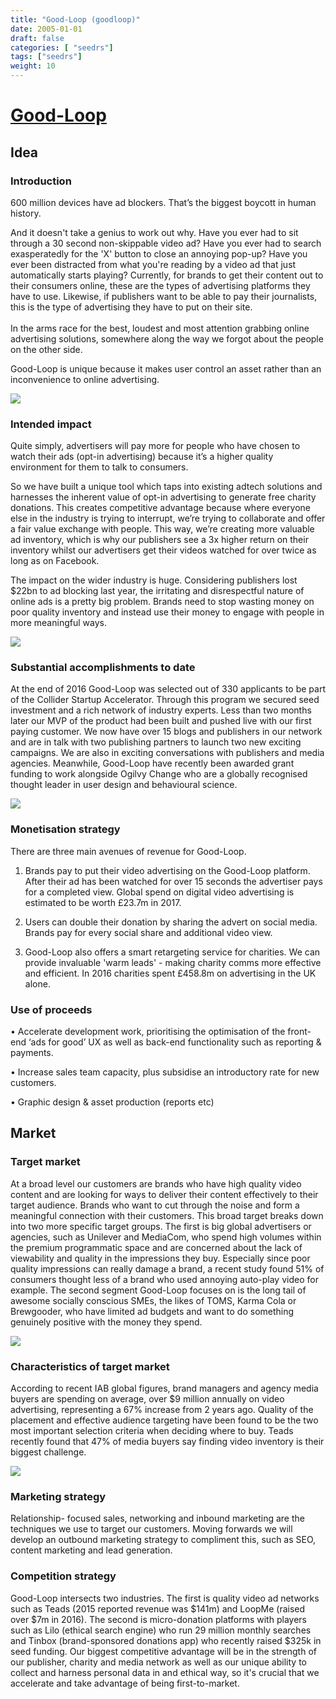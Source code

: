 ```yaml
---
title: "Good-Loop (goodloop)"
date: 2005-01-01
draft: false
categories: [ "seedrs"]
tags: ["seedrs"]
weight: 10
---
```


# [Good-Loop](https://www.seedrs.com/goodloop)

## Idea

### Introduction

600 million devices have ad blockers. That’s the biggest boycott in human history.

And it doesn't take a genius to work out why. Have you ever had to sit through a 30 second non-skippable video ad? Have you ever had to search exasperatedly for the 'X' button to close an annoying pop-up? Have you ever been distracted from what you're reading by a video ad that just automatically starts playing? Currently, for brands to get their content out to their consumers online, these are the types of advertising platforms they have to use. Likewise, if publishers want to be able to pay their journalists, this is the type of advertising they have to put on their site. <br> <br>In the arms race for the best, loudest and most attention grabbing online advertising solutions, somewhere along the way we forgot about the people on the other side.

Good-Loop is unique because it makes user control an asset rather than an inconvenience to online advertising.

![](/img/seedrs/uploads/startup/section_image/image/12167/900smc44ragxqmt03gecwhtd5vmf3kg/You-Tube-Channel-Art__1_.jpg?rect=0%2C0%2C2560%2C1440&w=600&fit=clip&s=0c2080222ebd4c8e43fe81d1014ebec1)

### Intended impact

Quite simply, advertisers will pay more for people who have chosen to watch their ads (opt-in advertising) because it’s a higher quality environment for them to talk to consumers.

So we have built a unique tool which taps into existing adtech solutions and harnesses the inherent value of opt-in advertising to generate free charity donations. This creates competitive advantage because where everyone else in the industry is trying to interrupt, we’re trying to collaborate and offer a fair value exchange with people. This way, we’re creating more valuable ad inventory, which is why our publishers see a 3x higher return on their inventory whilst our advertisers get their videos watched for over twice as long as on Facebook.

The impact on the wider industry is huge. Considering publishers lost $22bn to ad blocking last year, the irritating and disrespectful nature of online ads is a pretty big problem. Brands need to stop wasting money on poor quality inventory and instead use their money to engage with people in more meaningful ways.

![](/img/seedrs/uploads/startup/section_image/image/12164/h4yb1f1g39fjspsmsrtt8hi0qo6jveq/Slide2__1_.jpg?rect=0%2C0%2C720%2C405&w=600&fit=clip&s=7a4f6fe18e0e8a6f451a4065f502718b)

### Substantial accomplishments to date

At the end of 2016 Good-Loop was selected out of 330 applicants to be part of the Collider Startup Accelerator. Through this program we secured seed investment and a rich network of industry experts. Less than two months later our MVP of the product had been built and pushed live with our first paying customer. We now have over 15 blogs and publishers in our network and are in talk with two publishing partners to launch two new exciting campaigns. We are also in exciting conversations with publishers and media agencies. Meanwhile, Good-Loop have recently been awarded grant funding to work alongside Ogilvy Change who are a globally recognised thought leader in user design and behavioural science.

![](/img/seedrs/uploads/startup/section_image/image/12163/q583fdzsm9mrlagv1dtq4m890u4a5yf/Good-Loop-poster-simple.jpg?rect=0%2C0%2C4961%2C3508&w=600&fit=clip&s=4a5b0e08b22fd9379a9acefadb93a053)

### Monetisation strategy

There are three main avenues of revenue for Good-Loop.

1. Brands pay to put their video advertising on the Good-Loop platform. After their ad has been watched for over 15 seconds the advertiser pays for a completed view. Global spend on digital video advertising is estimated to be worth £23.7m in 2017.

2. Users can double their donation by sharing the advert on social media. Brands pay for every social share and additional video view.

3. Good-Loop also offers a smart retargeting service for charities. We can provide invaluable 'warm leads' - making charity comms more effective and efficient. In 2016 charities spent £458.8m on advertising in the UK alone.

### Use of proceeds

• Accelerate development work, prioritising the optimisation of the front-end ‘ads for good’ UX as well as back-end functionality such as reporting &amp; payments.

• Increase sales team capacity, plus subsidise an introductory rate for new customers.

• Graphic design &amp; asset production (reports etc)

## Market

### Target market

At a broad level our customers are brands who have high quality video content and are looking for ways to deliver their content effectively to their target audience. Brands who want to cut through the noise and form a meaningful connection with their customers. This broad target breaks down into two more specific target groups. The first is big global advertisers or agencies, such as Unilever and MediaCom, who spend high volumes within the premium programmatic space and are concerned about the lack of viewability and quality in the impressions they buy. Especially since poor quality impressions can really damage a brand, a recent study found 51% of consumers thought less of a brand who used annoying auto-play video for example. The second segment Good-Loop focuses on is the long tail of awesome socially conscious SMEs, the likes of TOMS, Karma Cola or Brewgooder, who have limited ad budgets and want to do something genuinely positive with the money they spend.

![](/img/seedrs/uploads/startup/section_image/image/12165/1l2eeq146xbeldkst8bhc3ttazc1lou/8x-higher-yeild__1_.png?rect=0%2C0%2C900%2C600&w=600&fit=clip&s=7bebe34b64a281da639ff7406df05422)

### Characteristics of target market

According to recent IAB global figures, brand managers and agency media buyers are spending on average, over $9 million annually on video advertising, representing a 67% increase from 2 years ago. Quality of the placement and effective audience targeting have been found to be the two most important selection criteria when deciding where to buy. Teads recently found that 47% of media buyers say finding video inventory is their biggest challenge.

![](/img/seedrs/uploads/startup/section_image/image/12166/miycw9jgi74hp8ljf6l5p602mctf6mx/banner-illustration-ad-player__1_.jpg?rect=0%2C0%2C900%2C600&w=600&fit=clip&s=97d1e6099d3089c4c85281dfa73b7ad2)

### Marketing strategy

Relationship- focused sales, networking and inbound marketing are the techniques we use to target our customers. Moving forwards we will develop an outbound marketing strategy to compliment this, such as SEO, content marketing and lead generation.

### Competition strategy

Good-Loop intersects two industries. The first is quality video ad networks such as Teads (2015 reported revenue was $141m) and LoopMe (raised over $7m in 2016). The second is micro-donation platforms with players such as Lilo (ethical search engine) who run 29 million monthly searches and Tinbox (brand-sponsored donations app) who recently raised $325k in seed funding. Our biggest competitive advantage will be in the strength of our publisher, charity and media network as well as our unique ability to collect and harness personal data in and ethical way, so it's crucial that we accelerate and take advantage of being first-to-market.

